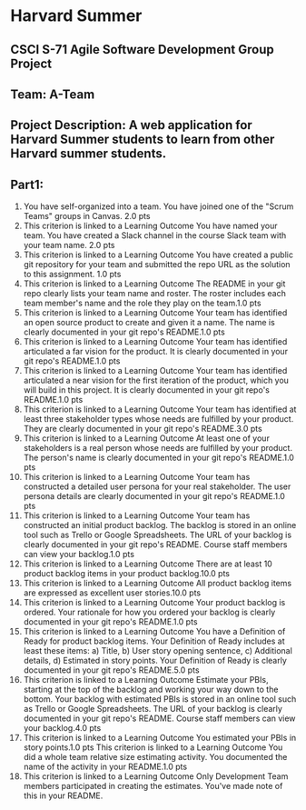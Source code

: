 # Harvard Summer
## CSCI S-71 Agile Software Development Group Project
## Team: A-Team
## Project Description: A web application for Harvard Summer students to learn from other Harvard summer students.


## Part1:
1. You have self-organized into a team. You have joined one of the "Scrum Teams" groups in Canvas. 2.0 pts
2. This criterion is linked to a Learning Outcome You have named your team. You have created a Slack channel in the course Slack team with your team name. 2.0 pts
3. This criterion is linked to a Learning Outcome You have created a public git repository for your team and submitted the repo URL as the solution to this assignment. 1.0 pts
4. This criterion is linked to a Learning Outcome The README in your git repo clearly lists your team name and roster. The roster includes each team member's name and the role they play on the team.1.0 pts
5. This criterion is linked to a Learning Outcome Your team has identified an open source product to create and given it a name. The name is clearly documented in your git repo's README.1.0 pts
6. This criterion is linked to a Learning Outcome Your team has identified articulated a far vision for the product. It is clearly documented in your git repo's README.1.0 pts
7. This criterion is linked to a Learning Outcome Your team has identified articulated a near vision for the first iteration of the product, which you will build in this project. It is clearly documented in your git repo's README.1.0 pts
8. This criterion is linked to a Learning Outcome Your team has identified at least three stakeholder types whose needs are fulfilled by your product. They are clearly documented in your git repo's README.3.0 pts
9. This criterion is linked to a Learning Outcome At least one of your stakeholders is a real person whose needs are fulfilled by your product. The person's name is clearly documented in your git repo's README.1.0 pts
10. This criterion is linked to a Learning Outcome Your team has constructed a detailed user persona for your real stakeholder. The user persona details are clearly documented in your git repo's README.1.0 pts
11. This criterion is linked to a Learning Outcome Your team has constructed an initial product backlog. The backlog is stored in an online tool such as Trello or Google Spreadsheets. The URL of your backlog is clearly documented in your git repo's README. Course staff members can view your backlog.1.0 pts
12. This criterion is linked to a Learning Outcome There are at least 10 product backlog items in your product backlog.10.0 pts
13. This criterion is linked to a Learning Outcome All product backlog items are expressed as excellent user stories.10.0 pts
14. This criterion is linked to a Learning Outcome Your product backlog is ordered. Your rationale for how you ordered your backlog is clearly documented in your git repo's README.1.0 pts
15. This criterion is linked to a Learning Outcome You have a Definition of Ready for product backlog items. Your Definition of Ready includes at least these items: a) Title, b) User story opening sentence, c) Additional details, d) Estimated in story points. Your Definition of Ready is clearly documented in your git repo's README.5.0 pts
16. This criterion is linked to a Learning Outcome Estimate your PBIs, starting at the top of the backlog and working your way down to the bottom. Your backlog with estimated PBIs is stored in an online tool such as Trello or Google Spreadsheets. The URL of your backlog is clearly documented in your git repo's README. Course staff members can view your backlog.4.0 pts
17. This criterion is linked to a Learning Outcome You estimated your PBIs in story points.1.0 pts
This criterion is linked to a Learning Outcome You did a whole team relative size estimating activity. You documented the name of the activity in your README.1.0 pts
18. This criterion is linked to a Learning Outcome Only Development Team members participated in creating the estimates. You've made note of this in your README.
